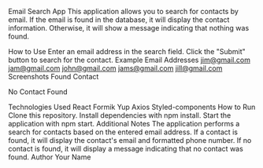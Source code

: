 Email Search App
This application allows you to search for contacts by email. If the email is found in the database, it will display the contact information. Otherwise, it will show a message indicating that nothing was found.

How to Use
Enter an email address in the search field.
Click the "Submit" button to search for the contact.
Example Email Addresses
jim@gmail.com
jam@gmail.com
john@gmail.com
jams@gmail.com
jill@gmail.com
Screenshots
Found Contact

No Contact Found

Technologies Used
React
Formik
Yup
Axios
Styled-components
How to Run
Clone this repository.
Install dependencies with npm install.
Start the application with npm start.
Additional Notes
The application performs a search for contacts based on the entered email address.
If a contact is found, it will display the contact's email and formatted phone number.
If no contact is found, it will display a message indicating that no contact was found.
Author
Your Name